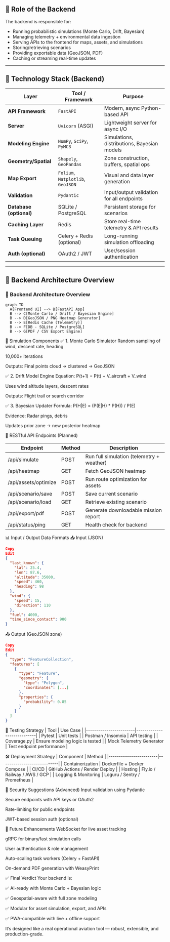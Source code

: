 ## 🎯 Role of the Backend

The backend is responsible for:
- Running probabilistic simulations (Monte Carlo, Drift, Bayesian)
- Managing telemetry + environmental data ingestion
- Serving APIs to the frontend for maps, assets, and simulations
- Storing/retrieving scenarios
- Providing exportable data (GeoJSON, PDF)
- Caching or streaming real-time updates

---

## 🧱 Technology Stack (Backend)

| Layer                  | Tool / Framework           | Purpose                                      |
|------------------------|----------------------------|----------------------------------------------|
| **API Framework**      | `FastAPI`                  | Modern, async Python-based API               |
| **Server**             | `Uvicorn` (ASGI)           | Lightweight server for async I/O             |
| **Modeling Engine**    | `NumPy`, `SciPy`, `PyMC3`  | Simulations, distributions, Bayesian models  |
| **Geometry/Spatial**   | `Shapely`, `GeoPandas`     | Zone construction, buffers, spatial ops      |
| **Map Export**         | `Folium`, `Matplotlib`, `GeoJSON` | Visual and data layer generation     |
| **Validation**         | `Pydantic`                 | Input/output validation for all endpoints    |
| **Database (optional)**| SQLite / PostgreSQL        | Persistent storage for scenarios             |
| **Caching Layer**      | Redis                      | Store real-time telemetry & API results      |
| **Task Queuing**       | Celery + Redis (optional)  | Long-running simulation offloading           |
| **Auth (optional)**    | OAuth2 / JWT               | User/session authentication                  |

---

## 🔁 Backend Architecture Overview
### 🔁 Backend Architecture Overview

```mermaid
graph TD
  A[Frontend UI] --> B[FastAPI App]
  B --> C[Monte Carlo / Drift / Bayesian Engine]
  B --> D[GeoJSON / PNG Heatmap Generator]
  B --> E[Redis Cache (Telemetry)]
  B --> F[DB - SQLite / PostgreSQL]
  B --> G[PDF / CSV Export Engine]
```
🧮 Simulation Components
✅ 1. Monte Carlo Simulator
Random sampling of wind, descent rate, heading

10,000+ iterations

Outputs: Final points cloud → clustered → GeoJSON

✅ 2. Drift Model Engine
Equation: P(t+1) = P(t) + V_aircraft + V_wind

Uses wind altitude layers, descent rates

Outputs: Flight trail or search corridor

✅ 3. Bayesian Updater
Formula: P(H|E) = (P(E|H) * P(H)) / P(E)

Evidence: Radar pings, debris

Updates prior zone → new posterior heatmap

🔌 RESTful API Endpoints (Planned)

| Endpoint | Method	| Description |
|------------------------|----------------------------|------------|
| /api/simulate |	POST |	Run full simulation (telemetry + weather) |
| /api/heatmap |	GET	| Fetch GeoJSON heatmap |
| /api/assets/optimize |	POST	| Run route optimization for assets | 
| /api/scenario/save |	POST	| Save current scenario | 
| /api/scenario/load |	GET	| Retrieve existing scenario |
| /api/export/pdf |	POST	| Generate downloadable mission report |
| /api/status/ping |	GET	| Health check for backend | 

📊 Input / Output Data Formats
📥 Input (JSON)
```json
Copy
Edit
{
  "last_known": {
    "lat": 25.4,
    "lon": 87.6,
    "altitude": 35000,
    "speed": 460,
    "heading": 98
  },
  "wind": {
    "speed": 15,
    "direction": 110
  },
  "fuel": 4000,
  "time_since_contact": 900
}
```
📤 Output (GeoJSON zone)
```json
Copy
Edit
{
  "type": "FeatureCollection",
  "features": [
    {
      "type": "Feature",
      "geometry": {
        "type": "Polygon",
        "coordinates": [...]
      },
      "properties": {
        "probability": 0.85
      }
    }
  ]
}
```
🧪 Testing Strategy
| Tool	| Use Case |
|------------------------|----------------------------|
| Pytest	| Unit tests |
| Postman / Insomnia	| API testing |
| Coverage.py	| Ensure modeling logic is tested |
| Mock Telemetry Generator |	Test endpoint performance |

🛠 Deployment Strategy
| Component	| Method |
|------------------------|----------------------------|
| Containerization	| Dockerfile + Docker Compose |
| CI/CD	| GitHub Actions / Render Deploy |
| Hosting	| Fly.io / Railway / AWS / GCP |
| Logging & Monitoring	| Loguru / Sentry / Prometheus |

🔐 Security Suggestions (Advanced)
Input validation using Pydantic

Secure endpoints with API keys or OAuth2

Rate-limiting for public endpoints

JWT-based session auth (optional)

🧭 Future Enhancements
 WebSocket for live asset tracking

 gRPC for binary/fast simulation calls

 User authentication & role management

 Auto-scaling task workers (Celery + FastAPI)

 On-demand PDF generation with WeasyPrint

✅ Final Verdict
Your backend is:

✅ AI-ready with Monte Carlo + Bayesian logic

✅ Geospatial-aware with full zone modeling

✅ Modular for asset simulation, export, and APIs

✅ PWA-compatible with live + offline support

It’s designed like a real operational aviation tool — robust, extensible, and production-grade.
